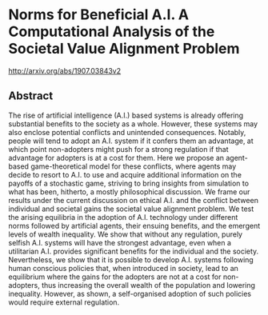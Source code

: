 # Norms for Beneficial A.I. A Computational Analysis of the Societal Value Alignment Problem
http://arxiv.org/abs/1907.03843v2
## Abstract
The rise of artificial intelligence (A.I.) based systems is already offering substantial benefits to the society as a whole. However, these systems may also enclose potential conflicts and unintended consequences. Notably, people will tend to adopt an A.I. system if it confers them an advantage, at which point non-adopters might push for a strong regulation if that advantage for adopters is at a cost for them. Here we propose an agent-based game-theoretical model for these conflicts, where agents may decide to resort to A.I. to use and acquire additional information on the payoffs of a stochastic game, striving to bring insights from simulation to what has been, hitherto, a mostly philosophical discussion. We frame our results under the current discussion on ethical A.I. and the conflict between individual and societal gains the societal value alignment problem. We test the arising equilibria in the adoption of A.I. technology under different norms followed by artificial agents, their ensuing benefits, and the emergent levels of wealth inequality. We show that without any regulation, purely selfish A.I. systems will have the strongest advantage, even when a utilitarian A.I. provides significant benefits for the individual and the society. Nevertheless, we show that it is possible to develop A.I. systems following human conscious policies that, when introduced in society, lead to an equilibrium where the gains for the adopters are not at a cost for non-adopters, thus increasing the overall wealth of the population and lowering inequality. However, as shown, a self-organised adoption of such policies would require external regulation.